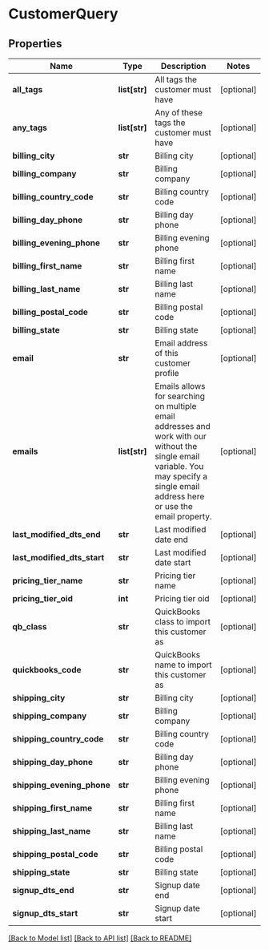 # CustomerQuery

## Properties
Name | Type | Description | Notes
------------ | ------------- | ------------- | -------------
**all_tags** | **list[str]** | All tags the customer must have | [optional] 
**any_tags** | **list[str]** | Any of these tags the customer must have | [optional] 
**billing_city** | **str** | Billing city | [optional] 
**billing_company** | **str** | Billing company | [optional] 
**billing_country_code** | **str** | Billing country code | [optional] 
**billing_day_phone** | **str** | Billing day phone | [optional] 
**billing_evening_phone** | **str** | Billing evening phone | [optional] 
**billing_first_name** | **str** | Billing first name | [optional] 
**billing_last_name** | **str** | Billing last name | [optional] 
**billing_postal_code** | **str** | Billing postal code | [optional] 
**billing_state** | **str** | Billing state | [optional] 
**email** | **str** | Email address of this customer profile | [optional] 
**emails** | **list[str]** | Emails allows for searching on multiple email addresses and work with our without the single email variable.  You may specify a single email address here or use the email property. | [optional] 
**last_modified_dts_end** | **str** | Last modified date end | [optional] 
**last_modified_dts_start** | **str** | Last modified date start | [optional] 
**pricing_tier_name** | **str** | Pricing tier name | [optional] 
**pricing_tier_oid** | **int** | Pricing tier oid | [optional] 
**qb_class** | **str** | QuickBooks class to import this customer as | [optional] 
**quickbooks_code** | **str** | QuickBooks name to import this customer as | [optional] 
**shipping_city** | **str** | Billing city | [optional] 
**shipping_company** | **str** | Billing company | [optional] 
**shipping_country_code** | **str** | Billing country code | [optional] 
**shipping_day_phone** | **str** | Billing day phone | [optional] 
**shipping_evening_phone** | **str** | Billing evening phone | [optional] 
**shipping_first_name** | **str** | Billing first name | [optional] 
**shipping_last_name** | **str** | Billing last name | [optional] 
**shipping_postal_code** | **str** | Billing postal code | [optional] 
**shipping_state** | **str** | Billing state | [optional] 
**signup_dts_end** | **str** | Signup date end | [optional] 
**signup_dts_start** | **str** | Signup date start | [optional] 

[[Back to Model list]](../README.md#documentation-for-models) [[Back to API list]](../README.md#documentation-for-api-endpoints) [[Back to README]](../README.md)


